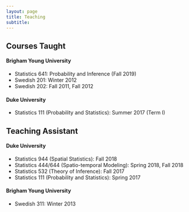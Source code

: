 ```yaml
---
layout: page
title: Teaching
subtitle:
---
```


## Courses Taught

#### Brigham Young University

- Statistics 641: Probability and Inference (Fall 2019)
- Swedish 201: Winter 2012 
- Swedish 202: Fall 2011, Fall 2012

#### Duke University

- Statistics 111 (Probability and Statistics): Summer 2017 (Term I)

## Teaching Assistant

#### Duke University

- Statistics 944 (Spatial Statistics): Fall 2018
- Statistics 444/644 (Spatio-temporal Modeling): Spring 2018, Fall 2018
- Statistics 532 (Theory of Inference): Fall 2017
- Statistics 111 (Probability and Statistics): Spring 2017 

#### Brigham Young University

- Swedish 311: Winter 2013 

